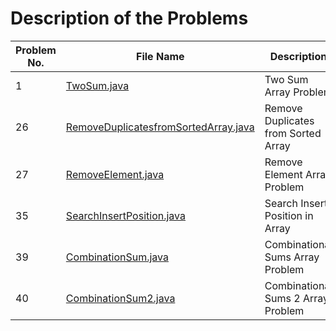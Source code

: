 # Description of the Problems  

| Problem No. | File Name                                                   | Description                          | Difficulty |
|-------------|-------------------------------------------------------------|--------------------------------------|------------|
| 1           | [TwoSum.java](TwoSum.java)                                  | Two Sum Array Problem                | Easy       |
| 26          | [RemoveDuplicatesfromSortedArray.java](RemoveDuplicatesfromSortedArray.java) | Remove Duplicates from Sorted Array | Easy       |
| 27          | [RemoveElement.java](RemoveElement.java)                    | Remove Element Array Problem         | Easy       |
| 35          | [SearchInsertPosition.java](SearchInsertPosition.java)     | Search Insert Position in Array      | Easy       |
| 39          | [CombinationSum.java](CombinationSum.java)                  | Combinational Sums Array Problem     | Medium     |
| 40          | [CombinationSum2.java](CombinationSum2.java)                | Combinational Sums 2 Array Problem   | Medium     |
